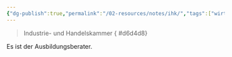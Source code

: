 ```yaml
---
{"dg-publish":true,"permalink":"/02-resources/notes/ihk/","tags":["wirtschaft/bwl"],"noteIcon":"","updated":"2025-10-29T12:59:06.640+01:00"}
---
```


> Industrie- und Handelskammer
{ #d6d4d8}


Es ist der Ausbildungsberater.